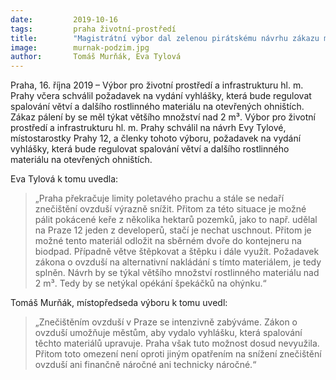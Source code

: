 ```yaml
---
date:         2019-10-16
tags:         praha životní-prostředí
title:        "Magistrátní výbor dal zelenou pirátskému návrhu zákazu masového pálení uschlých stromů a keřů. Táboráků se nedotkne"
image: 	      murnak-podzim.jpg
author:       Tomáš Murňák, Eva Tylová
---
```


Praha, 16. října 2019 – Výbor pro životní prostředí a infrastrukturu  hl. m. Prahy včera schválil požadavek na vydání vyhlášky, která bude regulovat spalování větví a dalšího rostlinného materiálu na otevřených ohništích. Zákaz pálení by se měl týkat většího množství nad 2 m³. Výbor pro životní prostředí a infrastrukturu hl. m. Prahy schválil na návrh Evy Tylové, místostarostky Prahy 12, a členky tohoto výboru, požadavek na vydání vyhlášky, která bude regulovat spalování větví a dalšího rostlinného materiálu na otevřených ohništích. 

Eva Tylová k tomu uvedla: 

> „Praha překračuje limity poletavého prachu a stále se nedaří znečištění ovzduší výrazně snížit. Přitom za této situace je možné pálit pokácené keře z několika hektarů pozemků, jako to např. udělal na Praze 12 jeden z developerů, stačí je nechat uschnout. Přitom je možné tento materiál odložit na sběrném dvoře do kontejneru na biodpad. Případně větve štěpkovat a štěpku i dále využít. Požadavek zákona o ovzduší na alternativní nakládání s tímto materiálem, je tedy splněn. Návrh by se týkal většího množství rostlinného materiálu nad 2 m³. Tedy by se netýkal opékání špekáčků na ohýnku.“

Tomáš Murňák, místopředseda výboru k tomu uvedl: 

> „Znečištěním ovzduší v Praze se intenzivně zabýváme. Zákon o ovzduší umožňuje městům, aby vydalo vyhlášku, která spalování těchto materiálů upravuje. Praha však tuto možnost dosud nevyužila. Přitom toto omezení není oproti jiným opatřením na snížení znečištění ovzduší ani finančně náročné ani technicky náročné.“

